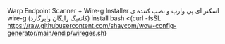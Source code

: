 Warp Endpoint Scanner + Wire-g Installer
اسکنر آی پی وارپ و نصب کننده ی wire-g (کانفیگ رایگان وایرگارد)
install
bash <(curl -fsSL https://raw.githubusercontent.com/shaycom/wow-config-generator/main/endip/wireges.sh)